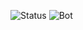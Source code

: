 ![Status](https://img.shields.io/badge/status-active-brightgreen)
![Bot](https://img.shields.io/revolt/invite/01K3RY479HKDZ364WB8K5TXMYE)
